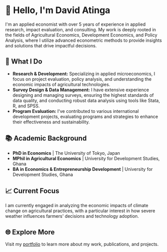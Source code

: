 # 👋 Hello, I'm David Atinga

I'm an applied economist with over 5 years of experience in applied research, impact evaluation, and consulting. My work is deeply rooted in the fields of Agricultural Economics, Development Economics, and Policy Analysis, where I utilize advanced econometric methods to provide insights and solutions that drive impactful decisions.

## 🔬 What I Do
- **Research & Development:** Specializing in applied microeconomics, I focus on project evaluation, policy analysis, and understanding the economic impacts of agricultural technologies.
- **Survey Design & Data Management:** I have extensive experience designing and managing surveys, ensuring the highest standards of data quality, and conducting robust data analysis using tools like Stata, R, and SPSS.
- **Program Evaluation:** I've contributed to various international development projects, evaluating programs and strategies to enhance their effectiveness and sustainability.

## 📚 Academic Background
- **PhD in Economics** | The University of Tokyo, Japan
- **MPhil in Agricultural Economics** | University for Development Studies, Ghana
- **BA in Economics & Entrepreneurship Development** | University for Development Studies, Ghana

## 📈 Current Focus
I am currently engaged in analyzing the economic impacts of climate change on agricultural practices, with a particular interest in how severe weather influences farmers' decisions and technology adoption.

## 🌐 Explore More
Visit my [portfolio](https://atingad.netlify.app/) to learn more about my work, publications, and projects.


<!--
**AtingaDavid/AtingaDavid** is a ✨ _special_ ✨ repository because its `README.md` (this file) appears on your GitHub profile.

Here are some ideas to get you started:

- 🔭 I’m currently working on ...
- 🌱 I’m currently learning ...
- 👯 I’m looking to collaborate on ...
- 🤔 I’m looking for help with ...
- 💬 Ask me about ...
- 📫 How to reach me: ...
- 😄 Pronouns: ...
- ⚡ Fun fact: ...
-->
